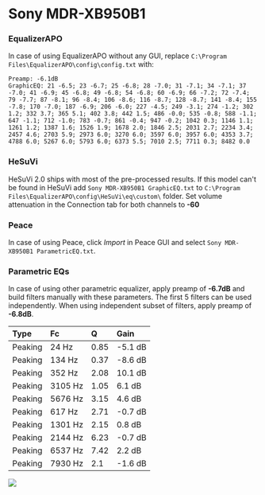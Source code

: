 # Sony MDR-XB950B1

### EqualizerAPO
In case of using EqualizerAPO without any GUI, replace `C:\Program Files\EqualizerAPO\config\config.txt`
with:
```
Preamp: -6.1dB
GraphicEQ: 21 -6.5; 23 -6.7; 25 -6.8; 28 -7.0; 31 -7.1; 34 -7.1; 37 -7.0; 41 -6.9; 45 -6.8; 49 -6.8; 54 -6.8; 60 -6.9; 66 -7.2; 72 -7.4; 79 -7.7; 87 -8.1; 96 -8.4; 106 -8.6; 116 -8.7; 128 -8.7; 141 -8.4; 155 -7.8; 170 -7.0; 187 -6.9; 206 -6.0; 227 -4.5; 249 -3.1; 274 -1.2; 302 1.2; 332 3.7; 365 5.1; 402 3.8; 442 1.5; 486 -0.0; 535 -0.8; 588 -1.1; 647 -1.1; 712 -1.0; 783 -0.7; 861 -0.4; 947 -0.2; 1042 0.3; 1146 1.1; 1261 1.2; 1387 1.6; 1526 1.9; 1678 2.0; 1846 2.5; 2031 2.7; 2234 3.4; 2457 4.6; 2703 5.9; 2973 6.0; 3270 6.0; 3597 6.0; 3957 6.0; 4353 3.7; 4788 6.0; 5267 6.0; 5793 6.0; 6373 5.5; 7010 2.5; 7711 0.3; 8482 0.0
```

### HeSuVi
HeSuVi 2.0 ships with most of the pre-processed results. If this model can't be found in HeSuVi add
`Sony MDR-XB950B1 GraphicEQ.txt` to `C:\Program Files\EqualizerAPO\config\HeSuVi\eq\custom\` folder.
Set volume attenuation in the Connection tab for both channels to **-60**

### Peace
In case of using Peace, click *Import* in Peace GUI and select `Sony MDR-XB950B1 ParametricEQ.txt`.

### Parametric EQs
In case of using other parametric equalizer, apply preamp of **-6.7dB** and build filters manually
with these parameters. The first 5 filters can be used independently.
When using independent subset of filters, apply preamp of **-6.8dB**.

| Type    | Fc      |    Q | Gain    |
|:--------|:--------|:-----|:--------|
| Peaking | 24 Hz   | 0.85 | -5.1 dB |
| Peaking | 134 Hz  | 0.37 | -8.6 dB |
| Peaking | 352 Hz  | 2.08 | 10.1 dB |
| Peaking | 3105 Hz | 1.05 | 6.1 dB  |
| Peaking | 5676 Hz | 3.15 | 4.6 dB  |
| Peaking | 617 Hz  | 2.71 | -0.7 dB |
| Peaking | 1301 Hz | 2.15 | 0.8 dB  |
| Peaking | 2144 Hz | 6.23 | -0.7 dB |
| Peaking | 6537 Hz | 7.42 | 2.2 dB  |
| Peaking | 7930 Hz | 2.1  | -1.6 dB |

![](https://raw.githubusercontent.com/jaakkopasanen/AutoEq/master/results/rtings/rtings/Sony%20MDR-XB950B1/Sony%20MDR-XB950B1.png)